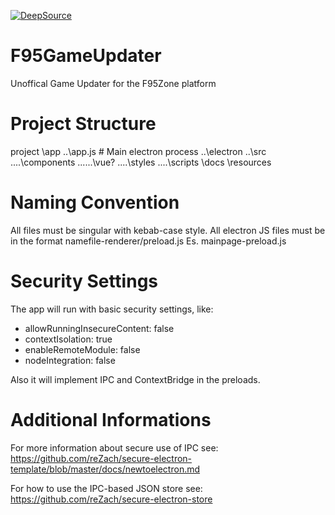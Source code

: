 [![DeepSource](https://deepsource.io/gh/MillenniumEarl/F95GameUpdater.svg/?label=active+issues&show_trend=true)](https://deepsource.io/gh/MillenniumEarl/F95GameUpdater/?ref=repository-badge)
# F95GameUpdater
Unoffical Game Updater for the F95Zone platform

# Project Structure
project
\app
..\app.js # Main electron process
..\electron
..\src
..\..\components
..\..\..\vue?
..\..\styles
..\..\scripts
\docs
\resources

# Naming Convention
All files must be singular with kebab-case style. All electron JS files must be in the format namefile-renderer/preload.js Es. mainpage-preload.js

# Security Settings
The app will run with basic security settings, like:
 + allowRunningInsecureContent: false
 + contextIsolation: true
 + enableRemoteModule: false
 + nodeIntegration: false

Also it will implement IPC and ContextBridge in the preloads.

# Additional Informations
For more information about secure use of IPC see:
https://github.com/reZach/secure-electron-template/blob/master/docs/newtoelectron.md

For how to use the IPC-based JSON store see:
https://github.com/reZach/secure-electron-store
